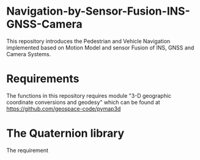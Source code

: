 # Navigation-by-Sensor-Fusion-INS-GNSS-Camera
This repository introduces the Pedestrian and Vehicle Navigation implemented based on Motion Model and sensor Fusion of INS, GNSS and Camera Systems.

# Requirements
The functions in this repository requires module "3-D geographic coordinate conversions and geodesy" which can be found at https://github.com/geospace-code/pymap3d

# The Quaternion library
The requirement
